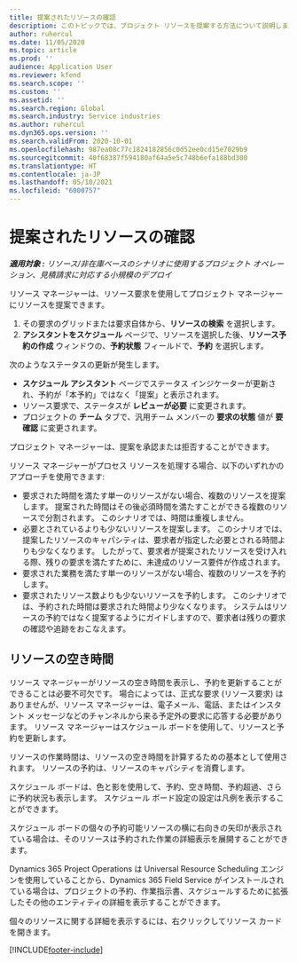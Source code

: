 ```yaml
---
title: 提案されたリソースの確認
description: このトピックでは、プロジェクト リソースを提案する方法について説明します。
author: ruhercul
ms.date: 11/05/2020
ms.topic: article
ms.prod: ''
audience: Application User
ms.reviewer: kfend
ms.search.scope: ''
ms.custom: ''
ms.assetid: ''
ms.search.region: Global
ms.search.industry: Service industries
ms.author: ruhercul
ms.dyn365.ops.version: ''
ms.search.validFrom: 2020-10-01
ms.openlocfilehash: 987ea08c77c1824182856c0d52ee0cd15e7029b9
ms.sourcegitcommit: 40f68387f594180af64a5e5c748b6efa188bd300
ms.translationtype: HT
ms.contentlocale: ja-JP
ms.lasthandoff: 05/10/2021
ms.locfileid: "6000757"
---
```

# <a name="review-proposed-resources"></a>提案されたリソースの確認

_**適用対象 :** リソース/非在庫ベースのシナリオに使用するプロジェクト オペレーション、見積請求に対応する小規模のデプロイ_

リソース マネージャーは、リソース要求を使用してプロジェクト マネージャーにリソースを提案できます。

1. その要求のグリッドまたは要求自体から、**リソースの検索** を選択します。
2. **アシスタントをスケジュール** ページで、リソースを選択した後、**リソース予約の作成** ウィンドウの、**予約状態** フィールドで、**予約** を選択します。

次のようなステータスの更新が発生します。

- **スケジュール アシスタント** ページでステータス インジケーターが更新され、予約が「本予約」ではなく「提案」と表示されます。
- リソース要求で、ステータスが **レビューが必要** に変更されます。
- プロジェクトの **チーム** タブで、汎用チーム メンバーの **要求の状態** 値が **要確認** に変更されます。

プロジェクト マネージャーは、提案を承認または拒否することができます。

リソース マネージャーがプロセス リソースを処理する場合、以下のいずれかのアプローチを使用できます:

- 要求された時間を満たす単一のリソースがない場合、複数のリソースを提案します。 提案された時間はその後必須時間を満たすことができる複数のリソースで分割されます。 このシナリオでは、時間は重複しません。
- 必要とされているよりも少ないリソースを提案します。 このシナリオでは、提案したリソースのキャパシティは、要求者が指定した必要とされる時間よりも少なくなります。 したがって、要求者が提案されたリソースを受け入れる際、残りの要求を満たすために、未達成のリソース要件が作成されます。
- 要求された業務を満たす単一のリソースがない場合、複数のリソースを予約します。
- 要求されたリソース数よりも少ないリソースを予約します。 このシナリオでは、予約された時間は要求された時間より少なくなります。 システムはリソースの予約ではなく提案するようにガイドしますので、要求者は残りの要求の確認や追跡をおこなえます。

## <a name="resource-availability"></a>リソースの空き時間

リソース マネージャーがリソースの空き時間を表示し、予約を更新することができることは必要不可欠です。 場合によっては、正式な要求 (リソース要求) はありませんが、リソース マネージャーは、電子メール、電話、またはインスタント メッセージなどのチャンネルから来る予定外の要求に応答する必要があります。 リソース マネージャーはスケジュール ボードを使用して、リソースと予約を更新します。

リソースの作業時間は、リソースの空き時間を計算するための基本として使用されます。 リソースの予約は、リソースのキャパシティを消費します。

スケジュール ボードは、色と影を使用して、予約、空き時間、予約超過、さらに予約状況も表示します。 スケジュール ボード設定の設定は凡例を表示することができます。

スケジュール ボードの個々の予約可能リソースの横に右向きの矢印が表示されている場合は、そのリソースは予約された作業の詳細表示を展開することができます。

Dynamics 365 Project Operations は Universal Resource Scheduling エンジンを使用していることから、Dynamics 365 Field Service がインストールされている場合は、プロジェクトの予約、作業指示書、スケジュールするために拡張したその他のエンティティの詳細を表示することができます。

個々のリソースに関する詳細を表示するには、右クリックしてリソース カードを開きます。



[!INCLUDE[footer-include](../includes/footer-banner.md)]